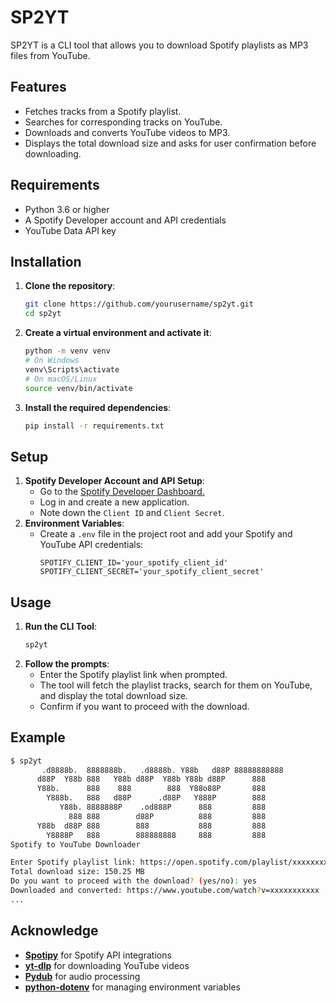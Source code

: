 # SP2YT

SP2YT is a CLI tool that allows you to download Spotify playlists as MP3 files from YouTube.

## Features

- Fetches tracks from a Spotify playlist.
- Searches for corresponding tracks on YouTube.
- Downloads and converts YouTube videos to MP3.
- Displays the total download size and asks for user confirmation before downloading.

## Requirements

- Python 3.6 or higher
- A Spotify Developer account and API credentials
- YouTube Data API key

## Installation

1. **Clone the repository**:

   ```bash
   git clone https://github.com/yourusername/sp2yt.git
   cd sp2yt
2. **Create a virtual environment and activate it**:
   ```bash
   python -m venv venv
   # On Windows
   venv\Scripts\activate
   # On macOS/Linux
   source venv/bin/activate
3. **Install the required dependencies**:
   ```bash
   pip install -r requirements.txt

## Setup

1. **Spotify Developer Account and API Setup**:
   - Go to the [Spotify Developer Dashboard.](https://developer.spotify.com/dashboard)
   - Log in and create a new application.
   - Note down the `Client ID` and `Client Secret`.
2. **Environment Variables**:
   - Create a `.env` file in the project root and add your Spotify and YouTube API credentials:
     ```plaintext
     SPOTIFY_CLIENT_ID='your_spotify_client_id'
     SPOTIFY_CLIENT_SECRET='your_spotify_client_secret'

## Usage

1. **Run the CLI Tool**:
   ```bash
   sp2yt
2. **Follow the prompts**:
   - Enter the Spotify playlist link when prompted.
   - The tool will fetch the playlist tracks, search for them on YouTube, and display the total download size.
   - Confirm if you want to proceed with the download.
  
## Example
```bash
$ sp2yt
       .d8888b.  8888888b.   .d8888b. Y88b   d88P 88888888888 
      d88P  Y88b 888   Y88b d88P  Y88b Y88b d88P      888     
      Y88b.      888    888        888  Y88o88P       888     
        Y888b.   888   d88P      .d88P   Y888P        888     
           Y88b. 8888888P    .od888P      888         888     
             888 888        d88P          888         888     
      Y88b  d88P 888        888           888         888     
        Y8888P   888        888888888     888         888 
Spotify to YouTube Downloader

Enter Spotify playlist link: https://open.spotify.com/playlist/xxxxxxxxxxxxxx
Total download size: 150.25 MB
Do you want to proceed with the download? (yes/no): yes
Downloaded and converted: https://www.youtube.com/watch?v=xxxxxxxxxxx
...
```
## Acknowledge

- [**Spotipy**](https://spotipy.readthedocs.io/en/2.24.0/#) for Spotify API integrations
- [**yt-dlp**](https://github.com/yt-dlp/yt-dlp) for downloading YouTube videos
- [**Pydub**](https://github.com/jiaaro/pydub) for audio processing
- [**python-dotenv**](https://github.com/theskumar/python-dotenv) for managing environment variables


